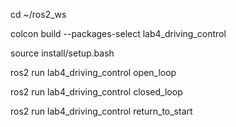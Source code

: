 cd ~/ros2_ws

colcon build --packages-select lab4_driving_control

source install/setup.bash

ros2 run lab4_driving_control open_loop

ros2 run lab4_driving_control closed_loop

ros2 run lab4_driving_control return_to_start
